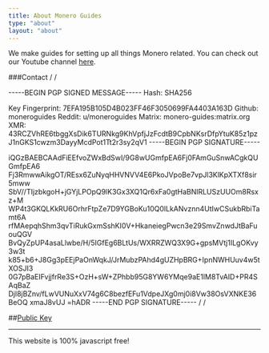 ```yaml
---
title: About Monero Guides
type: "about"
layout: "about"
---
```


We make guides for setting up all things Monero related. You can check out our Youtube channel [here](https://www.youtube.com/channel/UCWeGibnI0h07pIPiX945DBg).

###Contact
/
/

-----BEGIN PGP SIGNED MESSAGE-----
Hash: SHA256

Key Fingerprint: 7EFA195B105D4B023FF46F3050699FA4403A163D
Github: moneroguides
Reddit: u/moneroguides
Matrix: monero-guides:matrix.org
XMR: 43RCZVhRE6tbggXsDik6TURNkg9KhVpfjJzFcdtB9CpbNKsrDfpYtuK85z1pzJ1nGKS1cwzm3DayyMcdPot1Tt2r3sy2qV1
-----BEGIN PGP SIGNATURE-----

iQGzBAEBCAAdFiEEfvoZWxBdSwI/9G8wUGmfpEA6Fj0FAmGuSnwACgkQUGmfpEA6
Fj3RmwwAikgOT/REsx6ZuNyqHHVNVV4E6PkoJVpoBe7vpJl3KlKpXTXf8sir5mww
SbV//TIjzbkgoH+jGYjLPOpQ9lK3Gx3XQ1Qr6xFa0gtHaBNlRLUSzUUOm8Rsxz+M
WP4t3GKQLKkRU6OrhrFtpZe7D9YGBoKu10Q0lLkANvznn4UtIwCSukbRbiTamt6A
rfMAepqhShm3qvTiRukGxmSshKI0V+HkaneiegPwcn3e29SmvZnwdJtBaFuouQGV
BvQyZpUP4asaLlwbe/H/5IGfEg6BLtUs/WXRRZWQ3X9G+gpsMVtj1ILgOKvy3w3t
k85+b6+J8Gg3pEEjPaOnWqkJ/JrMubzPAhd4gUZHpBRG+IpnNWHUuv4w5tXOSJI3
0G7pBaEIFvjjfrRe3S+OzH+sW+ZPhbb95G8YW6YMqe9aE1lM8TvAID+PR4SAqBaZ
Djl8jBZnv/fLwVUNuXxV74g6C8bezfEFu1VdpeJXg0mj0i8Vw38OsVXNKE36BeOQ
xmaJ8vUJ
=hADR
-----END PGP SIGNATURE-----
/
/

##[Public Key](https://raw.githubusercontent.com/moneroguides/moneroguides-assets/main/monero-guides.asc)



---

This website is 100% javascript free!
